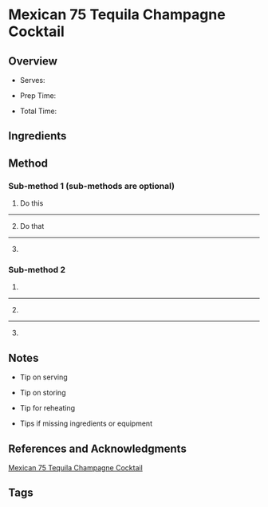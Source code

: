 # Mexican 75 Tequila Champagne Cocktail

## Overview

- Serves:

- Prep Time:

- Total Time:

## Ingredients



## Method

### Sub-method 1 (sub-methods are optional)

1. Do this
---
2. Do that
---
3.

### Sub-method 2

1.
---
2.
---
3.

## Notes

- Tip on serving

- Tip on storing

- Tip for reheating

- Tips if missing ingredients or equipment

## References and Acknowledgments

[Mexican 75 Tequila Champagne Cocktail](http://glutenfreewithlb.com/mexican-75-tequila-champagne-cocktail/)

## Tags


